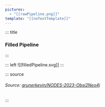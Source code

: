 ```yaml
---
pictures:
  - "[[rawPipeline.png]]"
template: "[[noTextTemplate]]"
---
```

<!-- .slide: id="FilledPipeline" --><!-- slide template="[[noTextTemplate]]"-->
::: title
### Filled Pipeline
:::

::: left
![[filledPipeline.svg]]
:::<!-- element align="center"-->

::: source
###### Source: [grunerkevin/NODES-2023-Obsi2Neo4j](https://github.com/grunerkevin/NODES-2023-Obsi2Neo4j)
:::